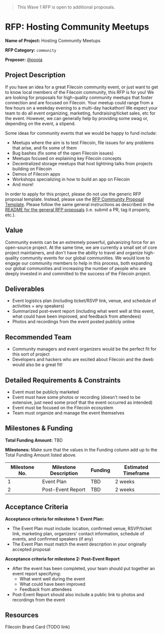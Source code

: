> This Wave 1 RFP is open to additional proposals.

# RFP: Hosting Community Meetups

**Name of Project:** Hosting Community Meetups

**RFP Category:** `community`

**Proposer:** [@pooja](https://github.com/pooja)

## Project Description

If you have an idea for a great Filecoin community event, or just want to get to know local members of the Filecoin community, this RFP is for you! We are looking for proposals for high-quality community meetups that foster connection and are focused on Filecoin. Your meetup could range from a few hours on a weekday evening to a multi-day hackathon! We expect your team to do all event organizing, marketing, fundraising/ticket sales, etc for the event. However, we can generally help by providing some swag or, depending on the event, a stipend.

Some ideas for community events that we would be happy to fund include:
- Meetups where the aim is to test Filecoin, file issues for any problems that arise, and fix some of them
- Bug bashes (fix some of the open Filecoin issues)
- Meetups focused on explaining key Filecoin concepts
- Decentralized storage meetups that host lightning talks from projects building on Filecoin
- Demos of Filecoin apps
- Workshops specializing in how to build an app on Filecoin
- And more!

In order to apply for this project, please do not use the generic RFP proposal template. Instead, please use the [RFP Community Proposal Template](https://github.com/filecoin-project/devgrants/blob/master/rfp-proposals/rfp-community-proposal-template.md). Please follow the same general instructions as described in the [README for the general RFP proposals](https://github.com/filecoin-project/devgrants#submit-a-proposal-for-an-rfp) (i.e. submit a PR, tag it properly, etc.).

## Value

Community events can be an extremely powerful, galvanizing force for an open-source project. At the same time, we are currently a small set of core project maintainers, and don't have the ability to travel and organize high-quality community events for our global communities. We would love to engage our community members to help in this process, both expanding our global communities and increasing the number of people who are deeply invested in and committed to the success of the Filecoin project.

## Deliverables

- Event logistics plan (including ticket/RSVP link, venue, and schedule of activities + any speakers)
- Summarized post-event report (including what went well at this event, what could have been improved, and feedback from attendees)
- Photos and recordings from the event posted publicly online

## Recommended Team

- Community managers and event organizers would be the perfect fit for this sort of project
- Developers and hackers who are excited about Filecoin and the dweb would also be a great fit!

## Detailed Requirements & Constraints

- Event must be publicly marketed
- Event must have some photos or recording (doesn't need to be extensive, just need some proof that the event occurred as intended)
- Event must be focused on the Filecoin ecosystem
- Team must organize and manage the event themselves

## Milestones & Funding

**Total Funding Amount:** TBD

**Milestones:** Make sure that the values in the Funding column add up to the Total Funding Amount listed above.

| Milestone No. | Milestone Description | Funding | Estimated Timeframe |
| --- | --- | --- | --- |
| 1 | Event Plan | TBD | 2 weeks |
| 2 | Post-Event Report | TBD | 2 weeks |

## Acceptance Criteria

**Acceptance criteria for milestone 1: Event Plan:**
- The Event Plan must include: location, confirmed venue, RSVP/ticket link, marketing plan, organizers' contact information, schedule of events, and confirmed speakers (if any)
- The Event Plan must match the event description in your originally accepted proposal

**Acceptance criteria for milestone 2: Post-Event Report**
- After the event has been completed, your team should put together an event report specifying:
	- What went well during the event
	- What could have been improved
	- Feedback from attendees
- Post-Event Report should also include a public link to photos and recordings from the event

## Resources

Filecoin Brand Card (TODO link)